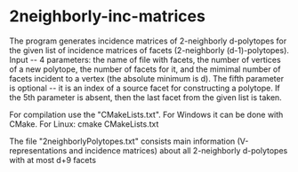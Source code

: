 # 2neighborly-inc-matrices
The program generates incidence matrices of 2-neighborly d-polytopes for the given list of incidence matrices of facets (2-neighborly (d-1)-polytopes).
Input -- 4 parameters: the name of file with facets, the number of vertices of a new polytope, the number of facets for it, and the mimimal number of facets incident to a vertex (the absolute minimum is d).
The fifth parameter is optional -- it is an index of a source facet for constructing a polytope. If the 5th parameter is absent, then the last facet from the given list is taken.

For compilation use the "CMakeLists.txt". For Windows it can be done with CMake. For Linux: cmake CMakeLists.txt

The file "2neighborlyPolytopes.txt" consists main information (V-representations and incidence matrices) about all 2-neighborly d-polytopes with at most d+9 facets
